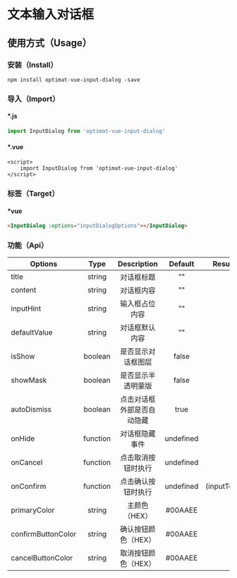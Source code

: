 # 文本输入对话框
## 使用方式（Usage）
### 安装（Install）
``
npm install optimat-vue-input-dialog -save
``

### 导入（Import）
#### *.js
```javascript
import InputDialog from 'optimat-vue-input-dialog'
```
#### *.vue
```vue
<script>
    import InputDialog from 'optimat-vue-input-dialog'
</script>
```
### 标签（Target）
#### *vue
```html
<InputDialog :options="inputDialogOptions"></InputDialog>
```

### 功能（Api）

| Options         | Type     | Description                 | Default | Result   |
|-----------------|:--------:|:---------------------------:|:--------:|:--------:|
| title  | string | 对话框标题 | "" | |
| content  | string | 对话框内容 | "" | |
| inputHint  | string | 输入框占位内容 | "" | |
| defaultValue  | string | 对话框默认内容 | "" | |
| isShow  | boolean | 是否显示对话框图层 | false | |
| showMask  | boolean | 是否显示半透明蒙版 | false | |
| autoDismiss  | boolean | 点击对话框外部是否自动隐藏 | true | |
| onHide  | function | 对话框隐藏事件 | undefined | |
| onCancel  | function | 点击取消按钮时执行 | undefined | |
| onConfirm  | function | 点击确认按钮时执行 | undefined | (inputText) |
| primaryColor  | string | 主颜色（HEX） | #00AAEE | |
| confirmButtonColor  | string | 确认按钮颜色（HEX） | #00AAEE | |
| cancelButtonColor  | string | 取消按钮颜色（HEX） | #00AAEE | |